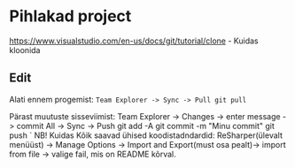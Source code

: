 # Pihlakad project

https://www.visualstudio.com/en-us/docs/git/tutorial/clone - Kuidas kloonida

## Edit

Alati ennem progemist:
`
Team Explorer -> Sync -> Pull
git pull
`

Pärast muutuste sisseviimist:
Team Explorer -> Changes -> enter message -> commit All -> Sync -> Push
git add -A
git commit -m "Minu commit"
git push
`
NB! Kuidas Kõik saavad ühised koodistadndardid: ReSharper(ülevalt menüüst) -> Manage Options -> 
Import and Export(must osa pealt)-> import from file -> valige fail, mis on README kõrval.